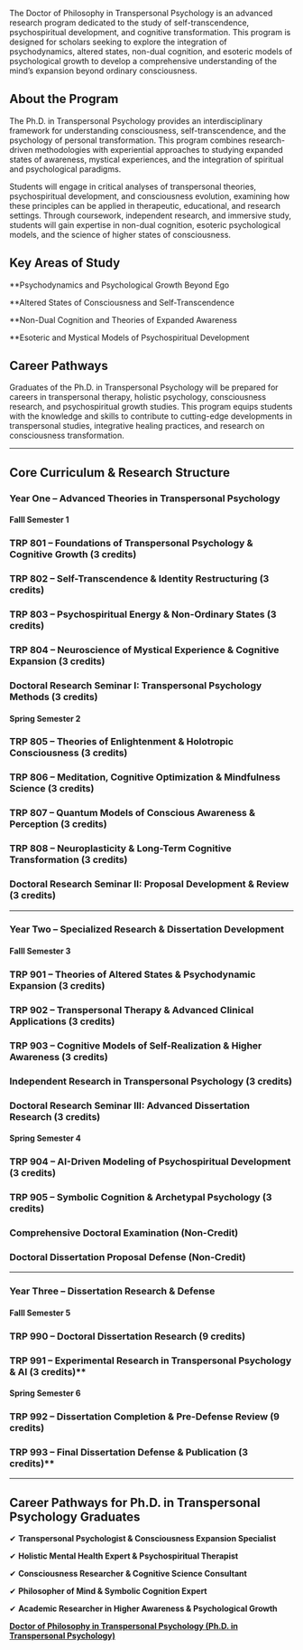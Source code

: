 The Doctor of Philosophy in Transpersonal Psychology is an advanced research program dedicated to the study of self-transcendence, psychospiritual development, and cognitive transformation. This program is designed for scholars seeking to explore the integration of psychodynamics, altered states, non-dual cognition, and esoteric models of psychological growth to develop a comprehensive understanding of the mind’s expansion beyond ordinary consciousness.

## **About the Program**

The Ph.D. in  Transpersonal Psychology provides an interdisciplinary framework for understanding consciousness, self-transcendence, and the psychology of personal transformation. This program combines research-driven methodologies with experiential approaches to studying expanded states of awareness, mystical experiences, and the integration of spiritual and psychological paradigms.

Students will engage in critical analyses of transpersonal theories, psychospiritual development, and consciousness evolution, examining how these principles can be applied in therapeutic, educational, and research settings. Through coursework, independent research, and immersive study, students will gain expertise in non-dual cognition, esoteric psychological models, and the science of higher states of consciousness.

## **Key Areas of Study**

**Psychodynamics and Psychological Growth Beyond Ego

**Altered States of Consciousness and Self-Transcendence

**Non-Dual Cognition and Theories of Expanded Awareness

**Esoteric and Mystical Models of Psychospiritual Development

## **Career Pathways**

Graduates of the Ph.D. in  Transpersonal Psychology will be prepared for careers in transpersonal therapy, holistic psychology, consciousness research, and psychospiritual growth studies. This program equips students with the knowledge and skills to contribute to cutting-edge developments in transpersonal studies, integrative healing practices, and research on consciousness transformation.

---

## **Core Curriculum & Research Structure**

### **Year One – Advanced Theories in Transpersonal Psychology**

#### **Falll Semester 1**

### **TRP 801** – Foundations of Transpersonal Psychology & Cognitive Growth (3 credits)

### **TRP 802** – Self-Transcendence & Identity Restructuring (3 credits)

### **TRP 803** – Psychospiritual Energy & Non-Ordinary States (3 credits)

### **TRP 804** – Neuroscience of Mystical Experience & Cognitive Expansion (3 credits)

### **Doctoral Research Seminar I: Transpersonal Psychology Methods (3 credits)**

#### **Spring Semester 2**

### **TRP 805** – Theories of Enlightenment & Holotropic Consciousness (3 credits)

### **TRP 806** – Meditation, Cognitive Optimization & Mindfulness Science (3 credits)

### **TRP 807** – Quantum Models of Conscious Awareness & Perception (3 credits)

### **TRP 808** – Neuroplasticity & Long-Term Cognitive Transformation (3 credits)

### **Doctoral Research Seminar II: Proposal Development & Review (3 credits)**

---

### **Year Two – Specialized Research & Dissertation Development**

#### **Falll Semester 3**

### **TRP 901** – Theories of Altered States & Psychodynamic Expansion (3 credits)

### **TRP 902** – Transpersonal Therapy & Advanced Clinical Applications (3 credits)

### **TRP 903** – Cognitive Models of Self-Realization & Higher Awareness (3 credits)

### **Independent Research in Transpersonal Psychology (3 credits)**

### **Doctoral Research Seminar III: Advanced Dissertation Research (3 credits)**

#### **Spring Semester 4**

### **TRP 904** – AI-Driven Modeling of Psychospiritual Development (3 credits)

### **TRP 905** – Symbolic Cognition & Archetypal Psychology (3 credits)

### **Comprehensive Doctoral Examination** (Non-Credit)

### **Doctoral Dissertation Proposal Defense** (Non-Credit)

---

### **Year Three – Dissertation Research & Defense**

#### **Falll Semester 5**

### **TRP 990** – Doctoral Dissertation Research (9 credits)

### **TRP 991** – Experimental Research in Transpersonal Psychology & AI (3 credits)**

#### **Spring Semester 6**

### **TRP 992** – Dissertation Completion & Pre-Defense Review (9 credits)

### **TRP 993** – Final Dissertation Defense & Publication (3 credits)**

---

## **Career Pathways for Ph.D. in Transpersonal Psychology Graduates**

✔ **Transpersonal Psychologist & Consciousness Expansion Specialist**

✔ **Holistic Mental Health Expert & Psychospiritual Therapist**

✔ **Consciousness Researcher & Cognitive Science Consultant**

✔ **Philosopher of Mind & Symbolic Cognition Expert**

✔ **Academic Researcher in Higher Awareness & Psychological Growth**

[**Doctor of Philosophy in Transpersonal Psychology (Ph.D. in Transpersonal Psychology)**](https://www.notion.so/Doctor-of-Philosophy-in-Transpersonal-Psychology-Ph-D-Transpersonal-Psychology-1952c2ffeee280f19b11dc0d6fc9b573?pvs=21)